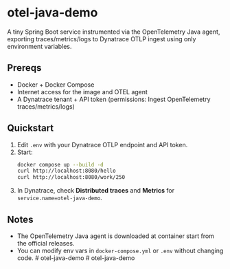 # otel-java-demo

A tiny Spring Boot service instrumented via the OpenTelemetry Java agent, exporting traces/metrics/logs to Dynatrace OTLP ingest using only environment variables.

## Prereqs
- Docker + Docker Compose
- Internet access for the image and OTEL agent
- A Dynatrace tenant + API token (permissions: Ingest OpenTelemetry traces/metrics/logs)

## Quickstart
1. Edit `.env` with your Dynatrace OTLP endpoint and API token.
2. Start:
   ```bash
   docker compose up --build -d
   curl http://localhost:8080/hello
   curl http://localhost:8080/work/250
   ```
3. In Dynatrace, check **Distributed traces** and **Metrics** for `service.name=otel-java-demo`.

## Notes
- The OpenTelemetry Java agent is downloaded at container start from the official releases.
- You can modify env vars in `docker-compose.yml` or `.env` without changing code.
#   o t e l - j a v a - d e m o  
 #   o t e l - j a v a - d e m o  
 